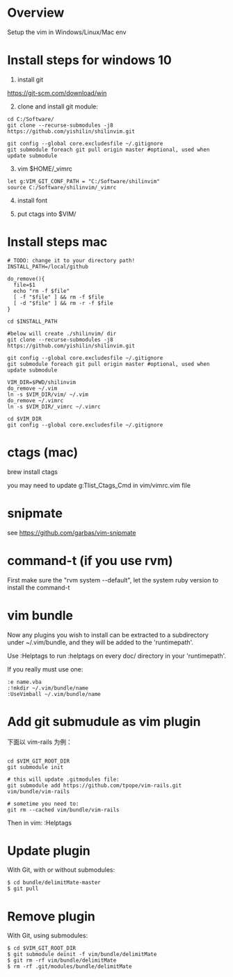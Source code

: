 # Overview
Setup the vim in Windows/Linux/Mac env


# Install steps for windows 10

1) install git

https://git-scm.com/download/win

2) clone and install git module:


```
cd C:/Software/
git clone --recurse-submodules -j8 https://github.com/yishilin/shilinvim.git

git config --global core.excludesfile ~/.gitignore
git submodule foreach git pull origin master #optional, used when update submodule

```

3) vim $HOME/\_vimrc

```
let g:VIM_GIT_CONF_PATH = "C:/Software/shilinvim"
source C:/Software/shilinvim/_vimrc
```

4) install font

5) put ctags into $VIM/



# Install steps mac


```shell
# TODO: change it to your directory path!
INSTALL_PATH=/local/github

do_remove(){
  file=$1
  echo "rm -f $file"
  [ -f "$file" ] && rm -f $file
  [ -d "$file" ] && rm -r -f $file
}

cd $INSTALL_PATH

#below will create ./shilinvim/ dir
git clone --recurse-submodules -j8 https://github.com/yishilin/shilinvim.git

git config --global core.excludesfile ~/.gitignore
git submodule foreach git pull origin master #optional, used when update submodule

VIM_DIR=$PWD/shilinvim
do_remove ~/.vim
ln -s $VIM_DIR/vim/ ~/.vim
do_remove ~/.vimrc
ln -s $VIM_DIR/_vimrc ~/.vimrc

cd $VIM_DIR
git config --global core.excludesfile ~/.gitignore

```


# ctags (mac)
brew install ctags

you may need to update  g:Tlist_Ctags_Cmd in vim/vimrc.vim file

# snipmate
see https://github.com/garbas/vim-snipmate

#  command-t (if you use rvm)
First make sure the "rvm system --default", let the system ruby version to install the command-t 


# vim bundle

Now any plugins you wish to install can be extracted to a subdirectory under ~/.vim/bundle, and they will be added to the 'runtimepath'. 

Use :Helptags to run :helptags on every doc/ directory in your 'runtimepath'. 

If you really must use one:

```shell
:e name.vba
:!mkdir ~/.vim/bundle/name
:UseVimball ~/.vim/bundle/name
```


# Add git submudule as vim plugin

下面以 vim-rails 为例：

```shell

cd $VIM_GIT_ROOT_DIR
git submodule init

# this will update .gitmodules file:
git submodule add https://github.com/tpope/vim-rails.git vim/bundle/vim-rails

# sometime you need to:
git rm --cached vim/bundle/vim-rails
```

Then in vim:
:Helptags


# Update plugin
With Git, with or without submodules:
```
$ cd bundle/delimitMate-master
$ git pull
```



# Remove plugin
With Git, using submodules:

```
$ cd $VIM_GIT_ROOT_DIR
$ git submodule deinit -f vim/bundle/delimitMate
$ git rm -rf vim/bundle/delimitMate
$ rm -rf .git/modules/bundle/delimitMate
```

